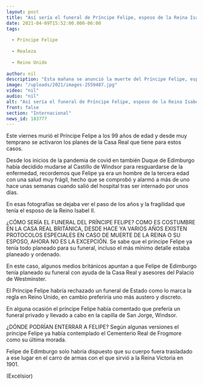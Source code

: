 ```yaml
---
layout: post
title: "Así sería el funeral de Príncipe Felipe, esposo de la Reina Isabel II"
date: 2021-04-09T15:52:00.000-06:00
tags:
  
  - Príncipe Felipe
  
  - Realeza
  
  - Reino Unido
  
author: nil
description: "Esta mañana se anunció la muerte del Príncipe Felipe, esposo de la Reina Isabel II y así es como sería su funeral."
image: "/uploads/2021/images-2559487.jpg"
video: "nil"
audio: "nil"
alt: "Así sería el funeral de Príncipe Felipe, esposo de la Reina Isabel II"
front: false
section: "Internacional"
news_id: 183777
---
```


Este viernes murió el Príncipe Felipe a los 99 años de edad y desde muy temprano se activaron los planes de la Casa Real que tiene para estos casos.

Desde los inicios de la pandemia de covid en también Duque de Edimburgo había decidido mudarse al Castillo de Windsor para resguardarse de la enfermedad, recordemos que Felipe ya era un hombre de la tercera edad con una salud muy frágil, hecho que se comprobó y alarmó a más de uno hace unas semanas cuando salió del hospital tras ser internado por unos días.

En esas fotografías se dejaba ver el paso de los años y la fragilidad que tenía el esposo de la Reino Isabel II.

¿CÓMO SERÍA EL FUNERAL DEL PRÍNCIPE FELIPE?
COMO ES COSTUMBRE EN LA CASA REAL BRITÁNICA, DESDE HACE YA VARIOS AÑOS EXISTEN PROTOCOLOS ESPECIALES EN CASO DE MUERTE DE LA REINA O SU ESPOSO, AHORA NO ES LA EXCEPCIÓN.
Se sabe que el príncipe Felipe ya tenía todo planeado para su funeral, incluso el más mínimo detalle estaba planeado y ordenado.

En este caso, algunos medios británicos apuntan a que Felipe de Edimburgo tenía planeado su funeral con ayuda de la Casa Real y asesores del Palacio de Westminster.

El Príncipe Felipe habría rechazado un funeral de Estado como lo marca la regla en Reino Unido, en cambio preferiría uno más austero y discreto.

En alguna ocasión el príncipe Felipe había comentado que prefería un funeral privado y llevado a cabo en la capilla de San Jorge, Windsor.

¿DÓNDE PODRÍAN ENTERRAR A FELIPE?
Según algunas versiones el príncipe Felipe ya había contemplado el Cementerio Real de Frogmore como su última morada.

Felipe de Edimburgo solo habría dispuesto que su cuerpo fuera trasladado a ese lugar en el carro de armas con el que sirvió a la Reina Victoria en 1901.

(Excélsior)
